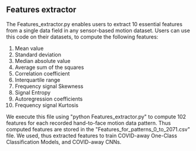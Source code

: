 ## Features extractor 

The Features_extractor.py enables users to extract 10 essential features from a single data field in any sensor-based motion dataset. Users can use this code on their datasets, to compute the following features:
1. Mean value                   
1. Standard deviation           
3. Median absolute value        
4. Average sum of the squares   
5. Correlation coefficient      
6. Interquartile range          
7. Frequency signal Skewness    
8. Signal Entropy               
9. Autoregression coefficients  
10. Frequency signal Kurtosis    

We execute this file using "python Features_extractor.py" to compute 102 features for each recorded hand-to-face motion data pattern. Thus computed features are stored in the "Features_for_patterns_0_to_2071.csv" file.
We used, thus extracted features to train COVID-away One-Class Classification Models, and COVID-away CNNs.